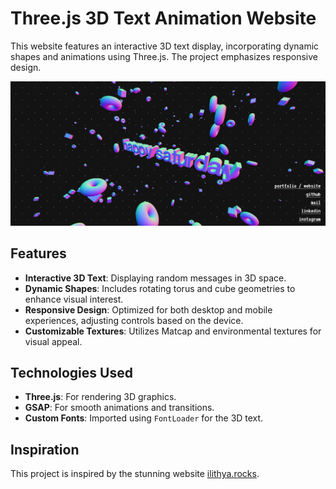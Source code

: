 # Three.js 3D Text Animation Website

This website features an interactive 3D text display, incorporating dynamic shapes and animations using Three.js. The project emphasizes responsive design.

![screenshot](screenshot.png)

## Features

- **Interactive 3D Text**: Displaying random messages in 3D space.
- **Dynamic Shapes**: Includes rotating torus and cube geometries to enhance visual interest.
- **Responsive Design**: Optimized for both desktop and mobile experiences, adjusting controls based on the device.
- **Customizable Textures**: Utilizes Matcap and environmental textures for visual appeal.

## Technologies Used

- **Three.js**: For rendering 3D graphics.
- **GSAP**: For smooth animations and transitions.
- **Custom Fonts**: Imported using `FontLoader` for the 3D text.

## Inspiration

This project is inspired by the stunning website [ilithya.rocks](http://www.ilithya.rocks).